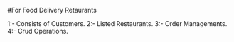 #For Food Delivery Retaurants

1:- Consists of Customers. 
2:- Listed Restaurants.
3:- Order Managements.
4:- Crud Operations.

